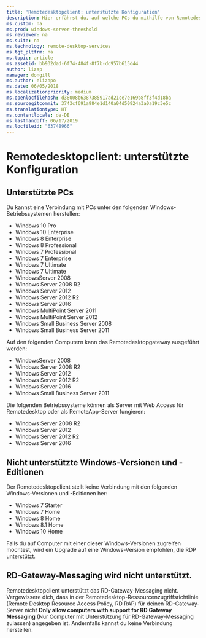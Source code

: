 ```yaml
---
title: 'Remotedesktopclient: unterstützte Konfiguration'
description: Hier erfährst du, auf welche PCs du mithilfe von Remotedesktopclients zugreifen kannst.
ms.custom: na
ms.prod: windows-server-threshold
ms.reviewer: na
ms.suite: na
ms.technology: remote-desktop-services
ms.tgt_pltfrm: na
ms.topic: article
ms.assetid: bb932dad-6f74-484f-8f7b-dd957b615d44
author: lizap
manager: dongill
ms.author: elizapo
ms.date: 06/05/2018
ms.localizationpriority: medium
ms.openlocfilehash: d38008b6387385917ad21ce7e169b8ff3f4d18ba
ms.sourcegitcommit: 3743cf691a984e1d140a04d50924a3a0a19c3e5c
ms.translationtype: HT
ms.contentlocale: de-DE
ms.lasthandoff: 06/17/2019
ms.locfileid: "63748966"
---
```

# <a name="remote-desktop-client---supported-configuration"></a>Remotedesktopclient: unterstützte Konfiguration

## <a name="supported-pcs"></a>Unterstützte PCs
Du kannst eine Verbindung mit PCs unter den folgenden Windows-Betriebssystemen herstellen:
- Windows 10 Pro
- Windows 10 Enterprise
- Windows 8 Enterprise
- Windows 8 Professional
- Windows 7 Professional
- Windows 7 Enterprise
- Windows 7 Ultimate
- Windows 7 Ultimate
- WindowsServer 2008
- Windows Server 2008 R2
- Windows Server 2012
- Windows Server 2012 R2
- Windows Server 2016
- Windows MultiPoint Server 2011
- Windows MultiPoint Server 2012
- Windows Small Business Server 2008
- Windows Small Business Server 2011

Auf den folgenden Computern kann das Remotedesktopgateway ausgeführt werden:

- WindowsServer 2008
- Windows Server 2008 R2
- Windows Server 2012
- Windows Server 2012 R2
- Windows Server 2016
- Windows Small Business Server 2011

Die folgenden Betriebssysteme können als Server mit Web Access für Remotedesktop oder als RemoteApp-Server fungieren:
- Windows Server 2008 R2
- Windows Server 2012
- Windows Server 2012 R2
- Windows Server 2016

## <a name="unsupported-windows-versions-and-editions"></a>Nicht unterstützte Windows-Versionen und -Editionen

Der Remotedesktopclient stellt keine Verbindung mit den folgenden Windows-Versionen und -Editionen her:

- Windows 7 Starter
- Windows 7 Home
- Windows 8 Home
- Windows 8.1 Home
- Windows 10 Home

Falls du auf Computer mit einer dieser Windows-Versionen zugreifen möchtest, wird ein Upgrade auf eine Windows-Version empfohlen, die RDP unterstützt.

## <a name="rd-gateway-messaging-is-not-supported"></a>RD-Gateway-Messaging wird nicht unterstützt.
Remotedesktopclient unterstützt das RD-Gateway-Messaging nicht. Vergewissere dich, dass in der Remotedesktop-Ressourcenzugriffsrichtlinie (Remote Desktop Resource Access Policy, RD RAP) für deinen RD-Gateway-Server nicht **Only allow computers with support for RD Gateway Messaging** (Nur Computer mit Unterstützung für RD-Gateway-Messaging zulassen) angegeben ist. Andernfalls kannst du keine Verbindung herstellen.